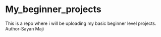 # My_beginner_projects
This is a repo where i will be uploading my basic beginner level projects.
Author-Sayan Maji